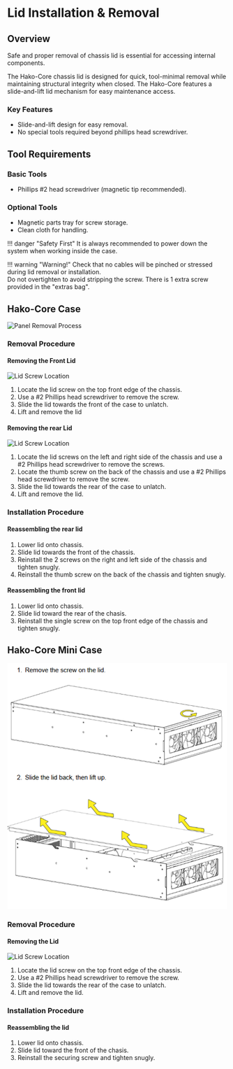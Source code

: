 # Lid Installation & Removal


## Overview
Safe and proper removal of chassis lid is essential for accessing internal components. <br />

The Hako-Core chassis lid is designed for quick, tool-minimal removal while maintaining structural integrity when closed. The Hako-Core features a slide-and-lift lid mechanism for easy maintenance access.

### Key Features

- Slide-and-lift design for easy removal.
- No special tools required beyond phillips head screwdriver.

## Tool Requirements
### Basic Tools
- Phillips #2 head screwdriver (magnetic tip recommended).

### Optional Tools
- Magnetic parts tray for screw storage.
- Clean cloth for handling.

!!! danger "Safety First"
    It is always recommended to power down the system when working inside the case.

!!! warning "Warning!"
    Check that no cables will be pinched or stressed during lid removal or installation. <br />
    Do not overtighten to avoid stripping the screw. There is 1 extra screw provided in the "extras bag".

## Hako-Core Case

![Panel Removal Process](../../assets/panel-removal-steps.png)

### Removal Procedure

#### Removing the Front Lid

![Lid Screw Location](../../assets/lid-screw-location.png)

1. Locate the lid screw on the top front edge of the chassis.
2. Use a #2 Phillips head screwdriver to remove the screw.
2. Slide the lid towards the front of the case to unlatch.
3. Lift and remove the lid

#### Removing the rear Lid

![Lid Screw Location](../../assets/lid-screw-location.png)

1. Locate the lid screws on the left and right side of the chassis and use a #2 Phillips head screwdriver to remove the screws.
2. Locate the thumb screw on the back of the chassis and use a #2 Phillips head screwdriver to remove the screw.
3. Slide the lid towards the rear of the case to unlatch.
4. Lift and remove the lid.

### Installation Procedure


#### Reassembling the rear lid
1. Lower lid onto chassis.
2. Slide lid towards the front of the chassis.
3. Reinstall the 2 screws on the right and left side of the chassis and tighten snugly.
4. Reinstall the thumb screw on the back of the chassis and tighten snugly.

#### Reassembling the front lid
1. Lower lid onto chassis.
2. Slide lid toward the rear of the chasis.
3. Reinstall the single screw on the top front edge of the chassis and tighten snugly.

## Hako-Core Mini Case

![Panel Removal Process](../imgs/PanelRemoval.png)

### Removal Procedure

#### Removing the Lid

![Lid Screw Location](../../assets/lid-screw-location.png)

1. Locate the lid screw on the top front edge of the chassis.
2. Use a #2 Phillips head screwdriver to remove the screw.
2. Slide the lid towards the rear of the case to unlatch.
3. Lift and remove the lid.

### Installation Procedure

#### Reassembling the lid
1. Lower lid onto chassis.
3. Slide lid toward the front of the chasis.
5. Reinstall the securing screw and tighten snugly.